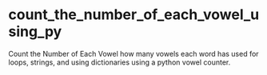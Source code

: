 # count_the_number_of_each_vowel_using_py
Count the Number of Each Vowel
how many vowels each word has used for loops, strings, and using dictionaries using a python vowel counter. 
